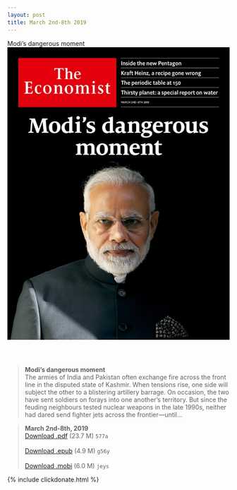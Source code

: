 ```yaml
---
layout: post
title: March 2nd-8th 2019
---
```


<div class="message">
	Modi’s dangerous moment
</div>

<header class="xmas">
<div class="cover upload">
<img src="/public/img/the-economist/img_2019.03.02.jpg" />
</div>
</header>
<!--more-->

> **Modi’s dangerous moment** <br/>
The armies of India and Pakistan often exchange fire across the front line in the disputed state of Kashmir. When tensions rise, one side will subject the other to a blistering artillery barrage. On occasion, the two have sent soldiers on forays into one another’s territory. But since the feuding neighbours tested nuclear weapons in the late 1990s, neither had dared send fighter jets across the frontier—until...

> **March 2nd-8th, 2019**<br/>
[Download .pdf](https://pan.baidu.com/s/1Nipp0N-nCf9u9k6xuACpNg) (23.7 M)
`577a` <br/><br/>
[Download .epub](https://pan.baidu.com/s/1PBhHPL8IC_V6DPtKHe_uEw) (4.9 M)
`g56y` <br/><br/>
[Download .mobi](https://pan.baidu.com/s/1RwWes0UAUE5-KjHsom0Jyw) (6.0 M)
`jeys`

{% include clickdonate.html %}
